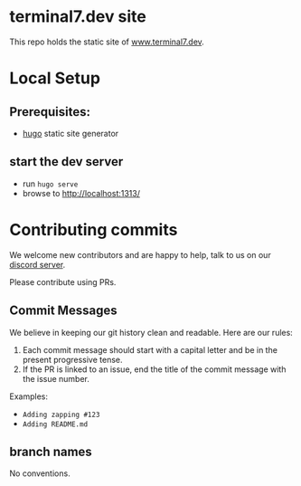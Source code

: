 # terminal7.dev site

This repo holds the static site of www.terminal7.dev.

# Local Setup

## Prerequisites:
* [hugo](https://gohugo.io/installation/) static site generator

## start the dev server
* run `hugo serve`
* browse to [http://localhost:1313/](http://localhost:1313/)

# Contributing commits

We welcome new contributors and are happy to help, talk to us on our
[discord server](https://discord.com/invite/rDBj8k4tUE).

Please contribute using PRs.

## Commit Messages
We believe in keeping our git history clean and readable. Here are our rules:

1. Each commit message should start with a capital letter and be in the present progressive tense.
2. If the PR is linked to an issue, end the title of the commit message with the issue number.

Examples:
* `Adding zapping #123`
* `Adding README.md`

## branch names
No conventions.


